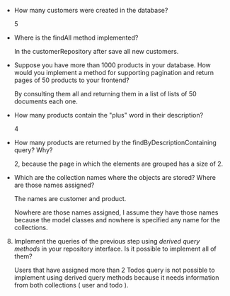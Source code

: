 

- How many customers were created in the database? 

    5
    
- Where is the findAll method implemented?

    In the customerRepository after save all new customers.

- Suppose you have more than 1000 products in your database. How would you implement a method for supporting pagination and return pages of 50 products to your frontend?

    By consulting them all and returning them in a list of lists of 50 documents each one.

- How many products contain the "plus" word in their description?

    4

- How many products are returned by the findByDescriptionContaining query? Why?

    2, because the page in which the elements are grouped has a size of 2.

- Which are the collection names where the objects are stored? Where are those names assigned?

    The names are customer and product.

    Nowhere are those names assigned, I assume they have those names because the model classes and nowhere is specified any name for the collections.


8. Implement the queries of the previous step using *derived query methods* in your repository interface. Is it possible to implement all of them?

    Users that have assigned more than 2 Todos query is not possible to implement using derived query methods because it needs information from both collections ( user and todo ).